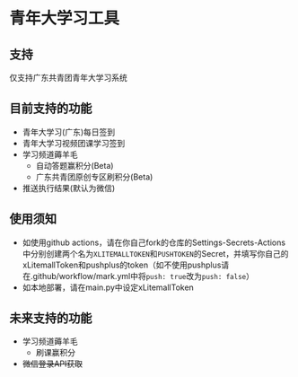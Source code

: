 # 青年大学习工具
## 支持
仅支持广东共青团青年大学习系统
## 目前支持的功能
- 青年大学习(广东)每日签到
- 青年大学习视频团课学习签到
- 学习频道薅羊毛
  - 自动答题赢积分(Beta)
  - 广东共青团原创专区刷积分(Beta)
- 推送执行结果(默认为微信)
## 使用须知
- 如使用github actions，请在你自己fork的仓库的Settings-Secrets-Actions中分别创建两个名为`XLITEMALLTOKEN`和`PUSHTOKEN`的Secret，并填写你自己的xLitemallToken和pushplus的token（如不使用pushplus请在.github/workflow/mark.yml中将`push: true`改为`push: false`）
- 如本地部署，请在main.py中设定xLitemallToken
## 未来支持的功能
- 学习频道薅羊毛
  - 刷课赢积分
- ~~微信登录API获取~~
